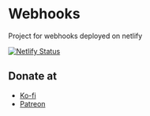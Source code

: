 # Webhooks

Project for webhooks deployed on netlify

[![Netlify Status](https://api.netlify.com/api/v1/badges/c4e3927d-5149-4562-bd9f-fa977305f65b/deploy-status)](https://app.netlify.com/sites/saudign/deploys)

## Donate at

- [Ko-fi](https://ko-fi.com/SaudiGN)
- [Patreon](https://www.patreon.com/SaudiGN)
